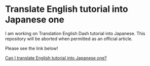 # Translate English tutorial into Japanese one

I am working on Translation English Dash tutorial into Japanese. 
This repository will be aborted when permitted as an official article.

Please see the link below!  

[Can I translate English tutorial into Japanese one?](https://community.plot.ly/t/can-i-translate-english-tutorial-into-japanese-one/8859?u=ksnt)
